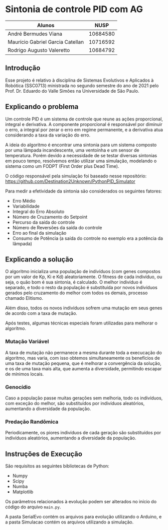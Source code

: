 # Sintonia de controle PID com AG

Alunos | NUSP
-------|------
André Bermudes Viana | 10684580
Maurício Gabriel Garcia Catellan | 10716592
Rodrigo Augusto Valeretto | 10684792

## Introdução
Esse projeto é relativo à disciplina de Sistemas Evolutivos e Aplicados à Robótica (SSC0713) ministrada no segundo semestre do ano de 2021 pelo Prof. Dr. Eduardo do Valle Simões na Universidade de São Paulo.

## Explicando o problema
Um controle PID é um sistema de controle que reune as ações proporcional, integral e derivativa. A componente proporcional é responsável por diminuir o erro, a integral por zerar o erro em regime permanente, e a derivativa atua considerando a taxa da variação do erro.

A ideia do algoritmo é encontrar uma sintonia para um sistema composto por uma lâmpada incandescente, uma ventoinha e um sensor de temperatura. Porém devido a necessidade de se testar diversas sintonias em pouco tempo, resolvemos então utilizar uma simulação, modelando o sistema como um FODPT (First Order plus Dead Time).

O código responsável pela simulação foi baseado nesse repositório: https://github.com/Destination2Unknown/PythonPID_Simulator

Para medir a efetividade da sintonia são considerados os seguintes fatores:
- Erro Médio 
- Variabilidade
- Integral do Erro Absoluto
- Número de Cruzamento do Setpoint
- Percurso da saída do controle
- Número de Reversões da saída do controle
- Erro ao final da simulação
- Consumo de Potência (a saída do controle no exemplo era a potência da lâmpada)

## Explicando a solução
O algoritmo inicializa uma população de indivíduos (com genes compostos por um valor de Kp, Ki e Kd) aleatoriamente. O fitness de cada indivíduo, ou seja, o quão bom é sua sintonia, é calculado. O melhor indivíduo é separado, e todo o resto da população é substituída por novos indivíduos gerados pelo cruzamento do melhor com todos os demais, processo chamado Elitismo.

Além disso, todos os novos indivíduos sofrem uma mutação em seus genes de acordo com a taxa de mutação.

Após testes, algumas técnicas especiais foram utilizadas para melhorar o algoritmo.

### Mutação Variável
A taxa de mutação não permanece a mesma durante toda a execucação do algoritmo, mas varia, com isso obtemos simultaneamente os benefícios de uma taxa de mutação pequena, que é melhorar a convergência da solução, e os de uma taxa mais alta, que aumenta a diversidade, permitindo escapar de mínimos locais. 

### Genocídio
Caso a população passe muitas gerações sem melhoria, todo os indivíduos, com exceção do melhor, são substituídos por indivíduos aleatórios, aumentando a diversidade da população.

### Predação Randômica
Periodicamente, os piores indivíduos de cada geração são substituídos por indivíduos aleatórios, aumentando a diversidade da população.

## Instruções de Execução
São requisitos as seguintes bibliotecas de Python:
- Numpy
- Scipy
- Numba
- Matplotlib

Os parâmetros relacionados à evolução podem ser alterados no início do código do arquivo ```main.py```.

A pasta SerialEvo contém os arquivos para evolução utilizando o Arduino, e a pasta Simulacao contém os arquivos utilizando a simulação.
